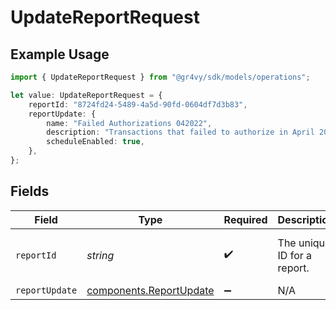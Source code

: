 # UpdateReportRequest

## Example Usage

```typescript
import { UpdateReportRequest } from "@gr4vy/sdk/models/operations";

let value: UpdateReportRequest = {
    reportId: "8724fd24-5489-4a5d-90fd-0604df7d3b83",
    reportUpdate: {
        name: "Failed Authorizations 042022",
        description: "Transactions that failed to authorize in April 2022",
        scheduleEnabled: true,
    },
};
```

## Fields

| Field                                                              | Type                                                               | Required                                                           | Description                                                        | Example                                                            |
| ------------------------------------------------------------------ | ------------------------------------------------------------------ | ------------------------------------------------------------------ | ------------------------------------------------------------------ | ------------------------------------------------------------------ |
| `reportId`                                                         | *string*                                                           | :heavy_check_mark:                                                 | The unique ID for a report.                                        | 8724fd24-5489-4a5d-90fd-0604df7d3b83                               |
| `reportUpdate`                                                     | [components.ReportUpdate](../../models/components/reportupdate.md) | :heavy_minus_sign:                                                 | N/A                                                                |                                                                    |